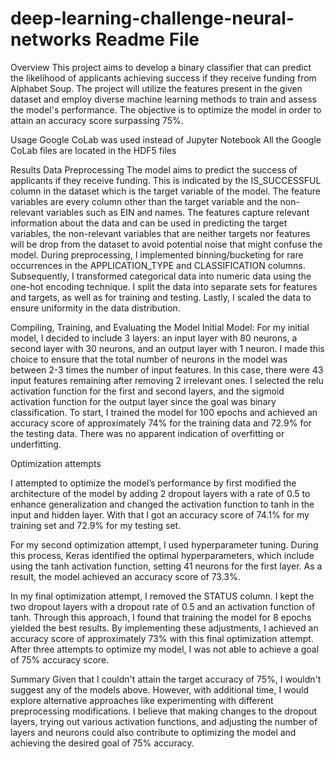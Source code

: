 # deep-learning-challenge-neural-networks Readme File

Overview
This project aims to develop a binary classifier that can predict the likelihood of applicants achieving success if they receive funding from Alphabet Soup. The project will utilize the features present in the given dataset and employ diverse machine learning methods to train and assess the model's performance. The objective is to optimize the model in order to attain an accuracy score surpassing 75%.

Usage
Google CoLab was used instead of Jupyter Notebook
All the Google CoLab files are located in the HDF5 files


Results
Data Preprocessing
The model aims to predict the success of applicants if they receive funding. This is indicated by the IS_SUCCESSFUL column in the dataset which is the target variable of the model. The feature variables are every column other than the target variable and the non-relevant variables such as EIN and names. The features capture relevant information about the data and can be used in predicting the target variables, the non-relevant variables that are neither targets nor features will be drop from the dataset to avoid potential noise that might confuse the model.
During preprocessing, I implemented binning/bucketing for rare occurrences in the APPLICATION_TYPE and CLASSIFICATION columns. Subsequently, I transformed categorical data into numeric data using the one-hot encoding technique. I split the data into separate sets for features and targets, as well as for training and testing. Lastly, I scaled the data to ensure uniformity in the data distribution.

Compiling, Training, and Evaluating the Model
Initial Model: For my initial model, I decided to include 3 layers: an input layer with 80 neurons, a second layer with 30 neurons, and an output layer with 1 neuron. I made this choice to ensure that the total number of neurons in the model was between 2-3 times the number of input features. In this case, there were 43 input features remaining after removing 2 irrelevant ones. I selected the relu activation function for the first and second layers, and the sigmoid activation function for the output layer since the goal was binary classification. To start, I trained the model for 100 epochs and achieved an accuracy score of approximately 74% for the training data and 72.9% for the testing data. There was no apparent indication of overfitting or underfitting.

Optimization attempts

I attempted to optimize the model’s performance by first modified the architecture of the model by adding 2 dropout layers with a rate of 0.5 to enhance generalization and changed the activation function to tanh in the input and hidden layer. With that I got an accuracy score of 74.1% for my training set and 72.9% for my testing set.

For my second optimization attempt, I used hyperparameter tuning. During this process, Keras identified the optimal hyperparameters, which include using the tanh activation function, setting 41 neurons for the first layer. As a result, the model achieved an accuracy score of 73.3%.

In my final optimization attempt, I removed the STATUS column. I kept the two dropout layers with a dropout rate of 0.5 and an activation function of tanh. Through this approach, I found that training the model for 8 epochs yielded the best results. By implementing these adjustments, I achieved an accuracy score of approximately 73% with this final optimization attempt. After three attempts to optimize my model, I was not able to achieve a goal of 75% accuracy score.

Summary
Given that I couldn't attain the target accuracy of 75%, I wouldn't suggest any of the models above. However, with additional time, I would explore alternative approaches like experimenting with different preprocessing modifications. I believe that making changes to the dropout layers, trying out various activation functions, and adjusting the number of layers and neurons could also contribute to optimizing the model and achieving the desired goal of 75% accuracy.